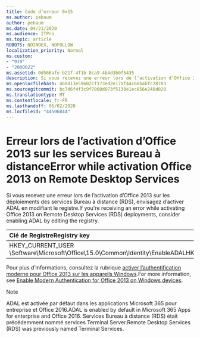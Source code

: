 ```yaml
---
title: Code d’erreur 0x15
ms.author: pebaum
author: pebaum
ms.date: 04/21/2020
ms.audience: ITPro
ms.topic: article
ROBOTS: NOINDEX, NOFOLLOW
localization_priority: Normal
ms.custom:
- "919"
- "2000022"
ms.assetid: 0d566afe-b21f-4f1b-8ca9-4b4d3b0f5435
description: Si vous recevez une erreur lors de l’activation d’Office 2013 sur les déploiements des services Bureau à distance (RDS), envisagez d’activer ADAL en modifiant le registre.
ms.openlocfilehash: 468d13e59602cf173ed2e17af44c66babfc28703
ms.sourcegitcommit: bc7d6f4f3c9f7060d073f5130e1ec856e248d020
ms.translationtype: MT
ms.contentlocale: fr-FR
ms.lasthandoff: 06/02/2020
ms.locfileid: "44506844"
---
```

# <a name="error-while-activation-office-2013-on-remote-desktop-services"></a><span data-ttu-id="0b60a-103">Erreur lors de l’activation d’Office 2013 sur les services Bureau à distance</span><span class="sxs-lookup"><span data-stu-id="0b60a-103">Error while activation Office 2013 on Remote Desktop Services</span></span>

<span data-ttu-id="0b60a-104">Si vous recevez une erreur lors de l’activation d’Office 2013 sur les déploiements des services Bureau à distance (RDS), envisagez d’activer ADAL en modifiant le registre.</span><span class="sxs-lookup"><span data-stu-id="0b60a-104">If you're receiving an error while activating Office 2013 on Remote Desktop Services (RDS) deployments, consider enabling ADAL by editing the registry.</span></span>
  
|<span data-ttu-id="0b60a-105">**Clé de Registre**</span><span class="sxs-lookup"><span data-stu-id="0b60a-105">**Registry key**</span></span>|<span data-ttu-id="0b60a-106">**Type**</span><span class="sxs-lookup"><span data-stu-id="0b60a-106">**Type**</span></span>|<span data-ttu-id="0b60a-107">**Valeur**</span><span class="sxs-lookup"><span data-stu-id="0b60a-107">**Value**</span></span>|
|:-----|:-----|:-----|
|<span data-ttu-id="0b60a-108">HKEY_CURRENT_USER \Software\Microsoft\Office\15.0\Common\Identity\EnableADAL</span><span class="sxs-lookup"><span data-stu-id="0b60a-108">HKEY_CURRENT_USER\Software\Microsoft\Office\15.0\Common\Identity\EnableADAL</span></span>  <br/> |<span data-ttu-id="0b60a-109">REG_DWORD</span><span class="sxs-lookup"><span data-stu-id="0b60a-109">REG_DWORD</span></span>  <br/> |<span data-ttu-id="0b60a-110">1 </span><span class="sxs-lookup"><span data-stu-id="0b60a-110">1</span></span>  <br/> |

<span data-ttu-id="0b60a-111">Pour plus d’informations, consultez la rubrique [activer l’authentification moderne pour Office 2013 sur les appareils Windows](https://docs.microsoft.com/microsoft-365/admin/security-and-compliance/enable-modern-authentication).</span><span class="sxs-lookup"><span data-stu-id="0b60a-111">For more information, see [Enable Modern Authentication for Office 2013 on Windows devices](https://docs.microsoft.com/microsoft-365/admin/security-and-compliance/enable-modern-authentication).</span></span>
  
> [!NOTE]
>  <span data-ttu-id="0b60a-112">ADAL est activée par défaut dans les applications Microsoft 365 pour entreprise et Office 2016.</span><span class="sxs-lookup"><span data-stu-id="0b60a-112">ADAL is enabled by default in Microsoft 365 Apps for enterprise and Office 2016.</span></span> <span data-ttu-id="0b60a-113">Services Bureau à distance (RDS) était précédemment nommé services Terminal Server.</span><span class="sxs-lookup"><span data-stu-id="0b60a-113">Remote Desktop Services (RDS) was previously named Terminal Services.</span></span>
  